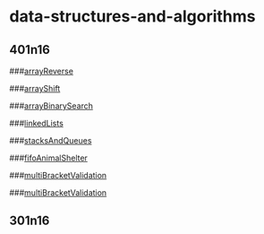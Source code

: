 # data-structures-and-algorithms


## 401n16


###[arrayReverse](/code-challenges/401n16/arrayReverse/README-arrayReverse.md)

###[arrayShift](/code-challenges/401n16/arrayReverse/README-arrayShift.md)

###[arrayBinarySearch](/code-challenges/401n16/arrayReverse/README-arrayBinarySearch.md)

###[linkedLists](/code-challenges/401n16/data-structures/linkedlist/README-linkedList.md)

###[stacksAndQueues](/code-challenges/401n16/data-structures/stacksAndQueues/README-stacksAndQueues.md)

###[fifoAnimalShelter](/code-challenges/401n16/fifoAnimalShelter/README-fifoAnimalShelter.md)

###[multiBracketValidation](/code-challenges/401n16/multiBracketValidation/README-multiBracketValidation.md)

###[multiBracketValidation](/code-challenges/401n16/tree/README-tree.md)



## 301n16
